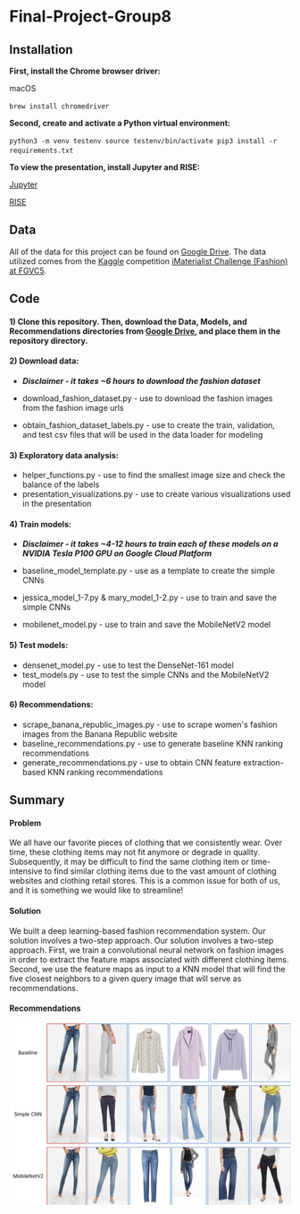 # Final-Project-Group8

## Installation

**First, install the Chrome browser driver:**

macOS

`brew install chromedriver`

**Second, create and activate a Python virtual environment:** 

`python3 -m venv testenv
source testenv/bin/activate
pip3 install -r requirements.txt`

**To view the presentation, install Jupyter and RISE:**

[Jupyter](https://jupyter.org/install)

[RISE](https://rise.readthedocs.io/en/maint-5.6/installation.html)

## Data
All of the data for this project can be found on [Google Drive](https://drive.google.com/drive/folders/1v9XhqYrJyQy-g-0UGNGZm3h1xCKacDlC?usp=sharing). The data utilized comes from the [Kaggle](https://www.kaggle.com/c/imaterialist-challenge-fashion-2018) competition [iMaterialist Challenge (Fashion) at FGVC5](https://github.com/visipedia/imat_fashion_comp).

## Code
#### 1) Clone this repository. Then, download the Data, Models, and Recommendations directories from [Google Drive](https://drive.google.com/drive/folders/1v9XhqYrJyQy-g-0UGNGZm3h1xCKacDlC?usp=sharing), and place them in the repository directory.

#### 2) Download data:

- ***Disclaimer - it takes ~6 hours to download the fashion dataset***

- download_fashion_dataset.py - use to download the fashion images from the fashion image urls
- obtain_fashion_dataset_labels.py - use to create the train, validation, and test csv files that will be used in the data loader for modeling

#### 3) Exploratory data analysis:

- helper_functions.py - use to find the smallest image size and check the balance of the labels
- presentation_visualizations.py - use to create various visualizations used in the presentation

#### 4) Train models:

- ***Disclaimer - it takes ~4-12 hours to train each of these models on a NVIDIA Tesla P100 GPU on Google Cloud Platform***

- baseline_model_template.py - use as a template to create the simple CNNs
- jessica_model_1-7.py & mary_model_1-2.py - use to train and save the simple CNNs
- mobilenet_model.py - use to train and save the MobileNetV2 model

#### 5) Test models: 

- densenet_model.py - use to test the DenseNet-161 model
- test_models.py - use to test the simple CNNs and the MobileNetV2 model

#### 6) Recommendations:

- scrape_banana_republic_images.py - use to scrape women's fashion images from the Banana Republic website
- baseline_recommendations.py - use to generate baseline KNN ranking recommendations
- generate_recommendations.py - use to obtain CNN feature extraction-based KNN ranking recommendations

## Summary
#### Problem
We all have our favorite pieces of clothing that we consistently wear. Over time, these clothing items may not fit anymore or degrade in quality. Subsequently, it may be difficult to find the same clothing item or time-intensive to find similar clothing items due to the vast amount of clothing websites and clothing retail stores. This is a common issue for both of us, and it is something we would like to streamline!
#### Solution
We built a deep learning-based fashion recommendation system. Our solution involves a two-step approach. Our solution involves a two-step approach. First, we train a convolutional neural network on fashion images in order to extract the feature maps associated with different clothing items. Second, we use the feature maps as input to a KNN model that will find the five closest neighbors to a given query image that will serve as recommendations.
#### Recommendations
![Jeans Recommendations](https://github.com/mgibbs1259/Final-Project-Group8/blob/master/Final-Group-Presentation/jeans_recommendations.png)
